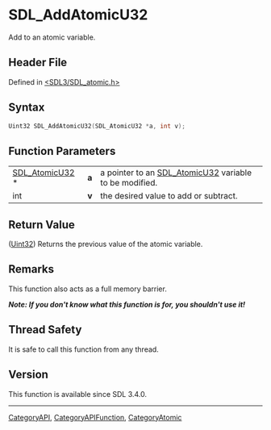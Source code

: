 # SDL_AddAtomicU32

Add to an atomic variable.

## Header File

Defined in [<SDL3/SDL_atomic.h>](https://github.com/libsdl-org/SDL/blob/main/include/SDL3/SDL_atomic.h)

## Syntax

```c
Uint32 SDL_AddAtomicU32(SDL_AtomicU32 *a, int v);
```

## Function Parameters

|                                  |       |                                                                         |
| -------------------------------- | ----- | ----------------------------------------------------------------------- |
| [SDL_AtomicU32](SDL_AtomicU32) * | **a** | a pointer to an [SDL_AtomicU32](SDL_AtomicU32) variable to be modified. |
| int                              | **v** | the desired value to add or subtract.                                   |

## Return Value

([Uint32](Uint32)) Returns the previous value of the atomic variable.

## Remarks

This function also acts as a full memory barrier.

***Note: If you don't know what this function is for, you shouldn't use
it!***

## Thread Safety

It is safe to call this function from any thread.

## Version

This function is available since SDL 3.4.0.

----
[CategoryAPI](CategoryAPI), [CategoryAPIFunction](CategoryAPIFunction), [CategoryAtomic](CategoryAtomic)

